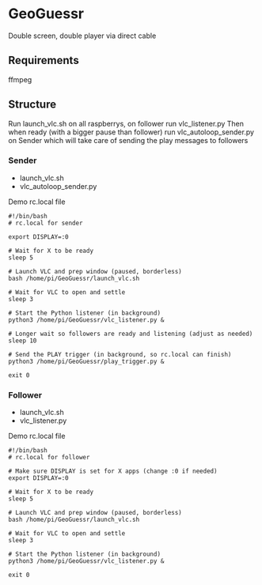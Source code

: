 # GeoGuessr
Double screen, double player via direct cable

## Requirements
ffmpeg

## Structure

Run launch_vlc.sh on all raspberrys, on follower run vlc_listener.py
Then when ready (with a bigger pause than follower) run vlc_autoloop_sender.py on Sender which will take care of sending the play messages to followers

### Sender
- launch_vlc.sh 
- vlc_autoloop_sender.py

Demo rc.local file
```
#!/bin/bash
# rc.local for sender

export DISPLAY=:0

# Wait for X to be ready
sleep 5

# Launch VLC and prep window (paused, borderless)
bash /home/pi/GeoGuessr/launch_vlc.sh

# Wait for VLC to open and settle
sleep 3

# Start the Python listener (in background)
python3 /home/pi/GeoGuessr/vlc_listener.py &

# Longer wait so followers are ready and listening (adjust as needed)
sleep 10

# Send the PLAY trigger (in background, so rc.local can finish)
python3 /home/pi/GeoGuessr/play_trigger.py &

exit 0

```

### Follower
- launch_vlc.sh 
- vlc_listener.py

Demo rc.local file
```
#!/bin/bash
# rc.local for follower

# Make sure DISPLAY is set for X apps (change :0 if needed)
export DISPLAY=:0

# Wait for X to be ready
sleep 5

# Launch VLC and prep window (paused, borderless)
bash /home/pi/GeoGuessr/launch_vlc.sh

# Wait for VLC to open and settle
sleep 3

# Start the Python listener (in background)
python3 /home/pi/GeoGuessr/vlc_listener.py &

exit 0
```